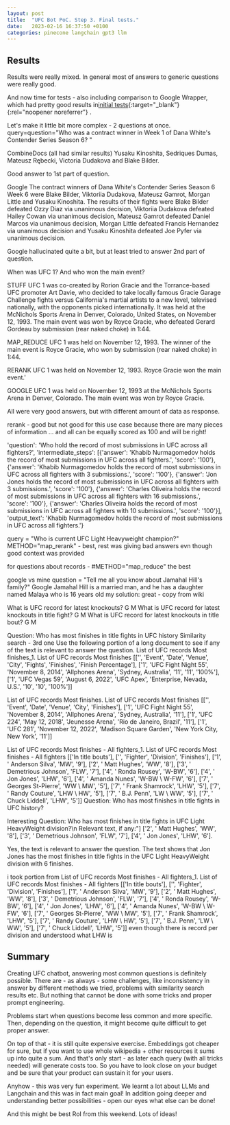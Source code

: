 ```yaml
---
layout: post
title:  "UFC Bot PoC. Step 3. Final tests."
date:   2023-02-16 16:37:50 +0100
categories: pinecone langchain gpt3 llm
---
```



## Results

Results were really mixed. In general most of answers to generic questions were really good.

And now time for tests - also including comparison to Google Wrapper, which had pretty good results in[initial tests](https://marcinnis.github.io/llm/gpt3/langchain/2023/02/04/research.html){:target="_blank"}{:rel="noopener noreferrer"} .



Let's make it little bit more complex - 2 questions at once.
query=question="Who was a contract winner in Week 1 of Dana White's Contender Series Season 6? "

CombineDocs (all had similar results)
 Yusaku Kinoshita, Sedriques Dumas, Mateusz Rębecki, Victoria Dudakova and Blake Bilder.

Good answer to 1st part of question.

Google 
The contract winners of Dana White's Contender Series Season 6 Week 6 were Blake Bilder, Viktoriia Dudakova, Mateusz Gamrot, Morgan Little and Yusaku Kinoshita. The results of their fights were Blake Bilder defeated Ozzy Diaz via unanimous decision, Viktoriia Dudakova defeated Hailey Cowan via unanimous decision, Mateusz Gamrot defeated Daniel Marcos via unanimous decision, Morgan Little defeated Francis Hernandez via unanimous decision and Yusaku Kinoshita defeated Joe Pyfer via unanimous decision.

Google hallucinated quite a bit, but at least tried to answer 2nd part of question.


When was UFC 1? And who won the main event?

STUFF
 UFC 1 was co-created by Rorion Gracie and the Torrance-based UFC promoter Art Davie, who decided to take locally famous Gracie Garage Challenge fights versus California's martial artists to a new level, televised nationally, with the opponents picked internationally. It was held at the McNichols Sports Arena in Denver, Colorado, United States, on November 12, 1993. The main event was won by Royce Gracie, who defeated Gerard Gordeau by submission (rear naked choke) in 1:44.

MAP_REDUCE
UFC 1 was held on November 12, 1993. The winner of the main event is Royce Gracie, who won by submission (rear naked choke) in 1:44.

RERANK
UFC 1 was held on November 12, 1993. Royce Gracie won the main event.'

GOOGLE
UFC 1 was held on November 12, 1993 at the McNichols Sports Arena in Denver, Colorado. The main event was won by Royce Gracie.

All were very good answers, but with different amount of data as response.



rerank - good but not good for this use case
because there are many pieces of information ...
and all can be equally scored as 100 and will be right!

 'question': 'Who hold the record of most submissions in UFC across all fighters?', 'intermediate_steps': [{'answer': 'Khabib Nurmagomedov holds the record of most submissions in UFC across all fighters.', 'score': '100'}, {'answer': 'Khabib Nurmagomedov holds the record of most submissions in UFC across all fighters with 3 submissions.', 'score': '100'}, {'answer': 'Jon Jones holds the record of most submissions in UFC across all fighters with 3 submissions.', 'score': '100'}, {'answer': 'Charles Oliveira holds the record of most submissions in UFC across all fighters with 16 submissions.', 'score': '100'}, {'answer': 'Charles Oliveira holds the record of most submissions in UFC across all fighters with 10 submissions.', 'score': '100'}], 'output_text': 'Khabib Nurmagomedov holds the record of most submissions in UFC across all fighters.'}

query = "Who is current UFC Light Heavyweight champion?"
METHOD="map_rerank" - best, rest was giving bad answers evn though good context was provided

for questions about records - #METHOD="map_reduce" the best


google vs mine
question = "Tell me all you know about Jamahal Hill's family?"
Google
Jamahal Hill is a married man, and he has a daughter named Malaya who is 16 years old
my solution:
great  - copy from wiki


What is UFC record for latest knockouts?
G
M
What is UFC record for latest knockouts in title fight?
G
M
What is UFC record for latest knockouts in title bout?
G
M


Question: Who has most finishes in title fights in UFC history
Similarity search - 3rd one 
Use the following portion of a long document to see if any of the text is relevant to answer the question.
  List of UFC records Most finishes_1. List of UFC records Most finishes
[['', 'Event', 'Date', 'Venue', 'City', 'Fights', 'Finishes', 'Finish Percentage'], ['1', 'UFC Fight Night 55', 'November 8, 2014', 'Allphones Arena', 'Sydney, Australia', '11', '11', '100%'], ['1', 'UFC Vegas 59', 'August 6, 2022', 'UFC Apex', 'Enterprise, Nevada, U.S.', '10', '10', '100%']]

List of UFC records Most finishes. List of UFC records Most finishes
[['', 'Event', 'Date', 'Venue', 'City', 'Finishes'], ['1', 'UFC Fight Night 55', 'November 8, 2014', 'Allphones Arena', 'Sydney, Australia', '11'], ['1', 'UFC 224', 'May 12, 2018', 'Jeunesse Arena', 'Rio de Janeiro, Brazil', '11'], ['1', 'UFC 281', 'November 12, 2022', 'Madison Square Garden', 'New York City, New York', '11']]

List of UFC records Most finishes - All fighters_1. List of UFC records Most finishes - All fighters
[['In title bouts'], ['', 'Fighter', 'Division', 'Finishes'], ['1', ' Anderson Silva', 'MW', '9'], ['2', ' Matt Hughes', 'WW', '8'], ['3', ' Demetrious Johnson', 'FLW', '7'], ['4', ' Ronda Rousey', 'W-BW', '6'], ['4', ' Jon Jones', 'LHW', '6'], ['4', ' Amanda Nunes', 'W-BW \\ W-FW', '6'], ['7', ' Georges St-Pierre', 'WW \\ MW', '5'], ['7', ' Frank Shamrock', 'LHW', '5'], ['7', ' Randy Couture', 'LHW \\ HW', '5'], ['7', ' B.J. Penn', 'LW \\ WW', '5'], ['7', ' Chuck Liddell', 'LHW', '5']]
  Question: Who has most finishes in title fights in UFC history?


  Interesting
  Question: Who has most finishes in title fights in UFC Light HeavyWeight division?\n  Relevant text, if any:"]
   ['2', ' Matt Hughes', 'WW', '8'], ['3', ' Demetrious Johnson', 'FLW', '7'], ['4', ' Jon Jones', 'LHW', '6'].

Yes, the text is relevant to answer the question. The text shows that Jon Jones has the most finishes in title fights in the UFC Light HeavyWeight division with 6 finishes.

i took portion from 
  List of UFC records Most finishes - All fighters_1. List of UFC records Most finishes - All fighters
[['In title bouts'], ['', 'Fighter', 'Division', 'Finishes'], ['1', ' Anderson Silva', 'MW', '9'], ['2', ' Matt Hughes', 'WW', '8'], ['3', ' Demetrious Johnson', 'FLW', '7'], ['4', ' Ronda Rousey', 'W-BW', '6'], ['4', ' Jon Jones', 'LHW', '6'], ['4', ' Amanda Nunes', 'W-BW \\ W-FW', '6'], ['7', ' Georges St-Pierre', 'WW \\ MW', '5'], ['7', ' Frank Shamrock', 'LHW', '5'], ['7', ' Randy Couture', 'LHW \\ HW', '5'], ['7', ' B.J. Penn', 'LW \\ WW', '5'], ['7', ' Chuck Liddell', 'LHW', '5']]
even though there is record per division and understood what LHW is


## Summary

Creating UFC chatbot, answering most common questions is definitely possible. There are - as always - some challenges, like inconsistency in answer by different methods we tried, problems with similarity search results etc. But nothing that cannot be done with some tricks and proper prompt engineering.

Problems start when questions become less common and more specific. Then, depending on the question, it might become quite difficult to get proper answer.

On top of that - it is still quite expensive exercise. Embeddings got cheaper for sure, but if you want to use whole wikipedia + other resources it sums up into quite a sum. And that's only start - as later each query (with all tricks needed) will generate costs too.
So you have to look close on your budget and be sure that your product can sustain it for your users.

Anyhow - this was very fun experiment. We learnt a lot about LLMs and Langchain and this was in fact main goal! In addition going deeper and understanding better possibilities - open our eyes what else can be done!

And this might be best RoI from this weekend. Lots of ideas!